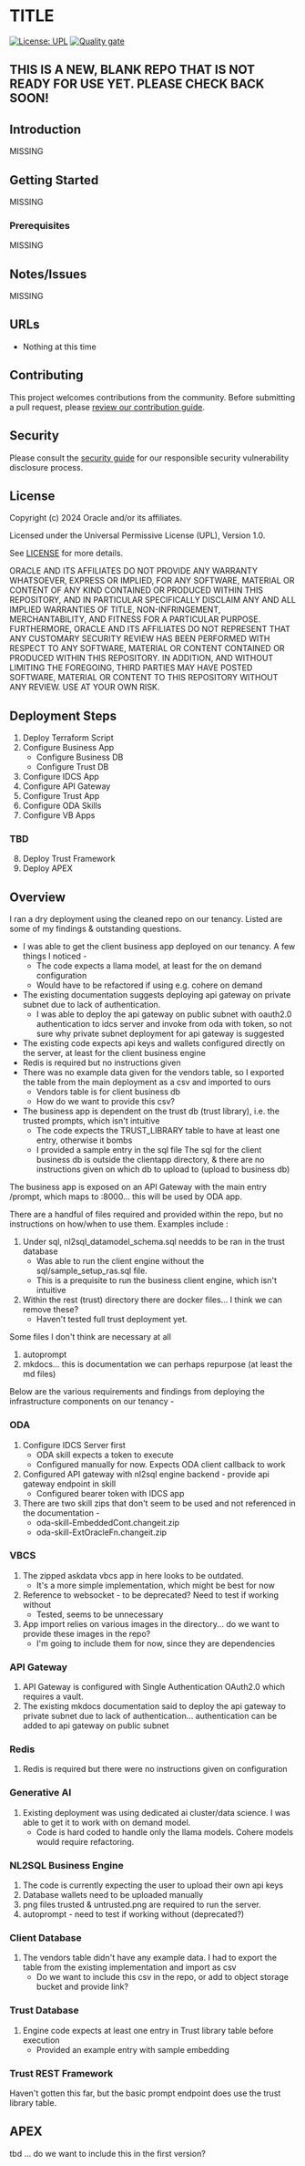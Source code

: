 # TITLE

[![License: UPL](https://img.shields.io/badge/license-UPL-green)](https://img.shields.io/badge/license-UPL-green) [![Quality gate](https://sonarcloud.io/api/project_badges/quality_gate?project=oracle-devrel_test)](https://sonarcloud.io/dashboard?id=oracle-devrel_test)

## THIS IS A NEW, BLANK REPO THAT IS NOT READY FOR USE YET.  PLEASE CHECK BACK SOON!

## Introduction
MISSING

## Getting Started
MISSING

### Prerequisites
MISSING

## Notes/Issues
MISSING

## URLs
* Nothing at this time

## Contributing
<!-- If your project has specific contribution requirements, update the
    CONTRIBUTING.md file to ensure those requirements are clearly explained. -->

This project welcomes contributions from the community. Before submitting a pull
request, please [review our contribution guide](./CONTRIBUTING.md).

## Security

Please consult the [security guide](./SECURITY.md) for our responsible security
vulnerability disclosure process.

## License
Copyright (c) 2024 Oracle and/or its affiliates.

Licensed under the Universal Permissive License (UPL), Version 1.0.

See [LICENSE](LICENSE.txt) for more details.

ORACLE AND ITS AFFILIATES DO NOT PROVIDE ANY WARRANTY WHATSOEVER, EXPRESS OR IMPLIED, FOR ANY SOFTWARE, MATERIAL OR CONTENT OF ANY KIND CONTAINED OR PRODUCED WITHIN THIS REPOSITORY, AND IN PARTICULAR SPECIFICALLY DISCLAIM ANY AND ALL IMPLIED WARRANTIES OF TITLE, NON-INFRINGEMENT, MERCHANTABILITY, AND FITNESS FOR A PARTICULAR PURPOSE.  FURTHERMORE, ORACLE AND ITS AFFILIATES DO NOT REPRESENT THAT ANY CUSTOMARY SECURITY REVIEW HAS BEEN PERFORMED WITH RESPECT TO ANY SOFTWARE, MATERIAL OR CONTENT CONTAINED OR PRODUCED WITHIN THIS REPOSITORY. IN ADDITION, AND WITHOUT LIMITING THE FOREGOING, THIRD PARTIES MAY HAVE POSTED SOFTWARE, MATERIAL OR CONTENT TO THIS REPOSITORY WITHOUT ANY REVIEW. USE AT YOUR OWN RISK. 
## Deployment Steps

1. Deploy Terraform Script
2. Configure Business App
    - Configure Business DB
    - Configure Trust DB
3. Configure IDCS App
4. Configure API Gateway
5. Configure Trust App
6. Configure ODA Skills
7. Configure VB Apps 

### TBD 
8. Deploy Trust Framework
9. Deploy APEX

## Overview

I ran a dry deployment using the cleaned repo on our tenancy. Listed are some of my findings & outstanding questions. 

- I was able to get the client business app deployed on our tenancy. A few things I noticed - 
    - The code expects a llama model, at least for the on demand configuration
    - Would have to be refactored if using e.g. cohere on demand 
- The existing documentation suggests deploying api gateway on private subnet due to lack of authentication. 
    - I was able to deploy the api gateway on public subnet with oauth2.0 authentication to idcs server and invoke from oda with token, so not sure why private subnet deployment for api gateway is suggested
- The existing code expects api keys and wallets configured directly on the server, at least for the client business engine 
- Redis is required but no instructions given 
- There was no example data given for the vendors table, so I exported the table from the main deployment as a csv and imported to ours
    - Vendors table is for client business db 
    - How do we want to provide this csv?
- The business app is dependent on the trust db (trust library), i.e. the trusted prompts, which isn't intuitive 
    - The code expects the TRUST_LIBRARY table to have at least one entry, otherwise it bombs 
    - I provided a sample entry in the sql file 
The sql for the client business db is outside the clientapp directory, & there are no instructions given on which db to upload to (upload to business db)

The business app is exposed on an API Gateway with the main entry /prompt, which maps to <business-app-ip>:8000... this will be used by ODA app.

There are a handful of files required and provided within the repo, but no instructions on how/when to use them. 
Examples include : 
1. Under sql, nl2sql_datamodel_schema.sql needds to be ran in the trust database 
    - Was able to run the client engine without the sql/sample_setup_ras.sql file. 
    - This is a prequisite to run the business client engine, which isn't intuitive 
2. Within the rest (trust) directory there are docker files... I think we can remove these? 
    - Haven't tested full trust deployment yet.

Some files I don't think are necessary at all 
1. autoprompt 
2. mkdocs... this is documentation we can perhaps repurpose (at least the md files)

Below are the various requirements and findings from deploying the infrastructure components on our tenancy - 

### ODA 

1. Configure IDCS Server first 
    - ODA skill expects a token to execute
    - Configured manually for now. Expects ODA client callback to work
2. Configured API gateway with nl2sql engine backend - provide api gateway endpoint in skill
    - Configured bearer token with IDCS app 
3. There are two skill zips that don't seem to be used and not referenced in the documentation - 
    - oda-skill-EmbeddedCont.changeit.zip
    - oda-skill-ExtOracleFn.changeit.zip 

### VBCS 

1. The zipped askdata vbcs app in here looks to be outdated. 
    - It's a more simple implementation, which might be best for now
2. Reference to websocket - to be deprecated? Need to test if working without 
    - Tested, seems to be unnecessary
3. App import relies on various images in the directory... do we want to provide these images in the repo?
    - I'm going to include them for now, since they are dependencies

### API Gateway 
1. API Gateway is configured with Single Authentication OAuth2.0 which requires a vault. 
2. The existing mkdocs documentation said to deploy the api gateway to private subnet due to lack of authentication... authentication can be added to api gateway on public subnet 

### Redis 
1. Redis is required but there were no instructions given on configuration

### Generative AI 
1. Existing deployment was using dedicated ai cluster/data science. I was able to get it to work with on demand model. 
    - Code is hard coded to handle only the llama models. Cohere models would require refactoring. 

### NL2SQL Business Engine 
1. The code is currently expecting the user to upload their own api keys 
2. Database wallets need to be uploaded manually 
3. png files trusted & untrusted.png are required to run the server.
4. autoprompt - need to test if working without (deprecated?)

### Client Database
1. The vendors table didn't have any example data. I had to export the table from the existing implementation and import as csv 
    - Do we want to include this csv in the repo, or add to object storage bucket and provide link? 

### Trust Database
1. Engine code expects at least one entry in Trust library table before execution
    - Provided an example entry with sample embedding

### Trust REST Framework
Haven't gotten this far, but the basic prompt endpoint does use the trust library table. 

## APEX
tbd ... do we want to include this in the first version? 

